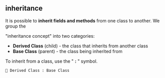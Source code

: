 ## inheritance
It is possible to **inherit fields and methods** from one class to another. We group the 

"inheritance concept" into two categories:

- **Derived Class** (child) -  the class that inherits from another class
- **Base Class** (parent)   -  the class being inherited from

To inherit from a class, use the " **:** " symbol.

```
📌 Derived Class : Base Class

```
